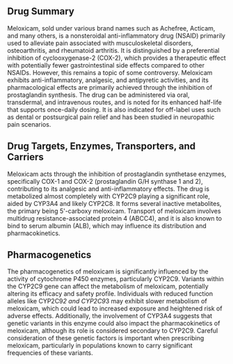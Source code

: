 ## Drug Summary
Meloxicam, sold under various brand names such as Achefree, Acticam, and many others, is a nonsteroidal anti-inflammatory drug (NSAID) primarily used to alleviate pain associated with musculoskeletal disorders, osteoarthritis, and rheumatoid arthritis. It is distinguished by a preferential inhibition of cyclooxygenase-2 (COX-2), which provides a therapeutic effect with potentially fewer gastrointestinal side effects compared to other NSAIDs. However, this remains a topic of some controversy. Meloxicam exhibits anti-inflammatory, analgesic, and antipyretic activities, and its pharmacological effects are primarily achieved through the inhibition of prostaglandin synthesis. The drug can be administered via oral, transdermal, and intravenous routes, and is noted for its enhanced half-life that supports once-daily dosing. It is also indicated for off-label uses such as dental or postsurgical pain relief and has been studied in neuropathic pain scenarios.

## Drug Targets, Enzymes, Transporters, and Carriers
Meloxicam acts through the inhibition of prostaglandin synthetase enzymes, specifically COX-1 and COX-2 (prostaglandin G/H synthase 1 and 2), contributing to its analgesic and anti-inflammatory effects. The drug is metabolized almost completely with CYP2C9 playing a significant role, aided by CYP3A4 and likely CYP2C8. It forms several inactive metabolites, the primary being 5'-carboxy meloxicam. Transport of meloxicam involves multidrug resistance-associated protein 4 (ABCC4), and it is also known to bind to serum albumin (ALB), which may influence its distribution and pharmacokinetics.

## Pharmacogenetics
The pharmacogenetics of meloxicam is significantly influenced by the activity of cytochrome P450 enzymes, particularly CYP2C9. Variants within the CYP2C9 gene can affect the metabolism of meloxicam, potentially altering its efficacy and safety profile. Individuals with reduced function alleles like CYP2C9*2 and CYP2C9*3 may exhibit slower metabolism of meloxicam, which could lead to increased exposure and heightened risk of adverse effects. Additionally, the involvement of CYP3A4 suggests that genetic variants in this enzyme could also impact the pharmacokinetics of meloxicam, although its role is considered secondary to CYP2C9. Careful consideration of these genetic factors is important when prescribing meloxicam, particularly in populations known to carry significant frequencies of these variants.